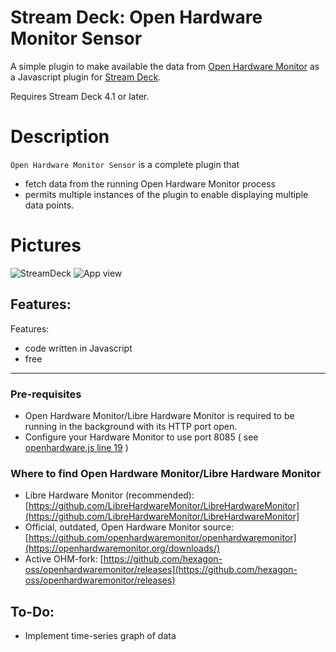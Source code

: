 
# Stream Deck: Open Hardware Monitor Sensor

A simple plugin to make available the data from [Open Hardware Monitor](https://openhardwaremonitor.org/)
 as a Javascript plugin for [Stream Deck](https://developer.elgato.com/documentation/stream-deck/).

Requires Stream Deck 4.1 or later.

# Description

`Open Hardware Monitor Sensor` is a complete plugin that
- fetch data from the running Open Hardware Monitor process
- permits multiple instances of the plugin to enable displaying multiple data points.
  
# Pictures
![StreamDeck](https://github.com/atcurtis/streamdeck-ohs/blob/master/Screenshot%202023-03-05%20230412.png?raw=true)
![App view](https://github.com/atcurtis/streamdeck-ohs/blob/master/Screenshot%202023-03-05%20230549.png?raw=true)

## Features:

Features:

- code written in Javascript
- free

----

### Pre-requisites

- Open Hardware Monitor/Libre Hardware Monitor is required to be running in the background with its HTTP port open.
- Configure your Hardware Monitor to use port 8085 ( see [openhardware.js line 19](https://github.com/atcurtis/streamdeck-ohs/blob/master/Sources/org.xiphis.ohs.sdPlugin/propertyinspector/js/openhardware.js#L19) )

### Where to find Open Hardware Monitor/Libre Hardware Monitor
- Libre Hardware Monitor (recommended): [https://github.com/LibreHardwareMonitor/LibreHardwareMonitor](https://github.com/LibreHardwareMonitor/LibreHardwareMonitor]
- Official, outdated, Open Hardware Monitor source: [https://github.com/openhardwaremonitor/openhardwaremonitor](https://openhardwaremonitor.org/downloads/)
- Active OHM-fork: [https://github.com/hexagon-oss/openhardwaremonitor/releases](https://github.com/hexagon-oss/openhardwaremonitor/releases)

## To-Do:

- Implement time-series graph of data
